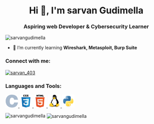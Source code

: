 <h1 align="center">Hi 👋, I'm sarvan Gudimella</h1>
<h3 align="center">Aspiring web Developer & Cybersecurity Learner</h3>

<p align="left"> <img src="https://komarev.com/ghpvc/?username=sarvangudimella&label=Profile%20views&color=0e75b6&style=flat" alt="sarvangudimella" /> </p>

- 🌱 I’m currently learning **Wireshark, Metasploit, Burp Suite**

<h3 align="left">Connect with me:</h3>
<p align="left">
<a href="https://twitter.com/sarvan_101" target="blank"><img align="center" src="https://raw.githubusercontent.com/rahuldkjain/github-profile-readme-generator/master/src/images/icons/Social/twitter.svg" alt="sarvan_403" height="30" width="40" /></a>
</p>

<h3 align="left">Languages and Tools:</h3>
<p align="left"> <a href="https://www.cprogramming.com/" target="_blank" rel="noreferrer"> <img src="https://raw.githubusercontent.com/devicons/devicon/master/icons/c/c-original.svg" alt="c" width="40" height="40"/> </a> <a href="https://www.w3schools.com/css/" target="_blank" rel="noreferrer"> <img src="https://raw.githubusercontent.com/devicons/devicon/master/icons/css3/css3-original-wordmark.svg" alt="css3" width="40" height="40"/> </a> <a href="https://www.w3.org/html/" target="_blank" rel="noreferrer"> <img src="https://raw.githubusercontent.com/devicons/devicon/master/icons/html5/html5-original-wordmark.svg" alt="html5" width="40" height="40"/> </a> <a href="https://www.linux.org/" target="_blank" rel="noreferrer"> <img src="https://raw.githubusercontent.com/devicons/devicon/master/icons/linux/linux-original.svg" alt="linux" width="40" height="40"/> </a> <a href="https://www.python.org" target="_blank" rel="noreferrer"> <img src="https://raw.githubusercontent.com/devicons/devicon/master/icons/python/python-original.svg" alt="python" width="40" height="40"/> </a> </p>

<p><img align="left" src="https://github-readme-stats.vercel.app/api/top-langs?username=sarvangudimella&show_icons=true&locale=en&layout=compact" alt="sarvangudimella" /></p>

<p>&nbsp;<img align="center" src="https://github-readme-stats.vercel.app/api?username=sarvangudimella&show_icons=true&locale=en" alt="sarvangudimella" /></p>
